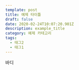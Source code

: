 ```yaml
---
template: post
title: 예제 타이틀
draft: false
date: 2020-02-24T10:07:20.901Z
description: example_title
category: 예제 카테고리
tags:
  - 태그2
  - 태그1
---
```

바디

